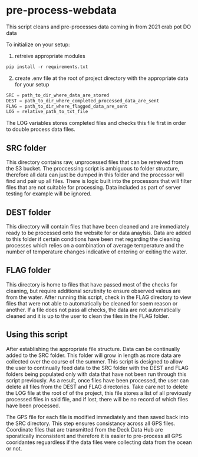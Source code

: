 # pre-process-webdata
This script cleans and pre-processes data coming in from 2021 crab pot DO data

To initialize on your setup:

1. retreive appropriate modules
``` python 
pip install -r requirements.txt
```
2. create .env file at the root of project directory with the appropriate data for your setup
``` python
SRC = path_to_dir_where_data_are_stored
DEST = path_to_dir_where_completed_processed_data_are_sent
FLAG = path_to_dir_where_flagged_data_are_sent
LOG = relative_path_to_txt_file
```
The LOG variables stores completed files and checks this file first in order to double process data files. 
## SRC folder
This directory contains raw, unprocessed files that can be retreived from the S3 bucket. The proccessing script is ambiguous to folder structure, therefore all data can just be dumped in this folder and the processor will find and pair up all files. There is logic built into the processors that will filter files that are not suitable for processing. Data included as part of server testing for example will be ignored.

## DEST folder
This directory will contain files that have been cleaned and are immediately ready to be processed onto the website for or data anaylsis. Data are added to this folder if certain conditions have been met regarding the cleaning processes which relies on a combination of average temperature and the number of temperature changes indicative of entering or exiting the water.

## FLAG folder
This directory is home to files that have passed most of the checks for cleaning, but require additional scrutinity to ensure observed valeus are from the water. After running this script, check in the FLAG directory to view files that were not able to automatically be cleaned for soem reason or another. If a file does not pass all checks, the data are not automatically cleaned and it is up to the user to clean the files in the FLAG folder. 
## Using this script
After establishing the appropriate file structure. Data can be continually added to the SRC folder. This folder will grow in length as more data are collected over the course of the summer. This script is designed to allow the user to continually feed data to the SRC folder with the DEST and FLAG folders being populated only with data that have not been run through this script previously. As a result, once files have been processed, the user can delete all files from the DEST and FLAG directories. Take care not to delete the LOG file at the root of of the project, this file stores a list of all previously processed files in said file, and if lost, there will be no record of which files have been processed. 

The GPS file for each file is modified immediately and then saved back into the SRC directory. This step ensures consistancy across all GPS files. Coordinate files that are transmitted from the Deck Data Hub are sporatically inconsistent and therefore it is easier to pre-process all GPS cooridantes reguardless if the data files were collecting data from the ocean or not.


